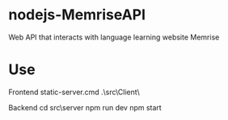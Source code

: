 # nodejs-MemriseAPI
Web API that interacts with language learning website Memrise


# Use
Frontend
static-server.cmd .\src\Client\

Backend
cd src\server
npm run dev
npm start
